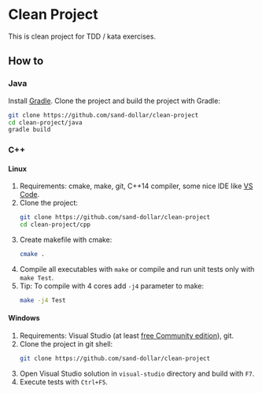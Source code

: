 # Clean Project

This is clean project for TDD / kata exercises.

## How to

### Java

Install [Gradle](https://gradle.org/). Clone the project and build the project with Gradle:

```bash
git clone https://github.com/sand-dollar/clean-project
cd clean-project/java
gradle build
```

### C++

#### Linux

1. Requirements: cmake, make, git, C++14 compiler, some nice IDE like [VS Code](https://code.visualstudio.com/).
2. Clone the project:
   ```bash
   git clone https://github.com/sand-dollar/clean-project
   cd clean-project/cpp
   ```
3. Create makefile with cmake:
   ```bash
   cmake .
   ```
4. Compile all executables with `make` or compile and run unit tests only with `make Test`.
5. Tip: To compile with 4 cores add `-j4` parameter to make:
   ```bash
   make -j4 Test
   ```

#### Windows

1. Requirements: Visual Studio (at least [free Community edition](https://www.visualstudio.com/cs/downloads)), git.
2. Clone the project in git shell:
   ```bash
   git clone https://github.com/sand-dollar/clean-project
   ```
3. Open Visual Studio solution in `visual-studio` directory and build with `F7`.
4. Execute tests with `Ctrl+F5`.
